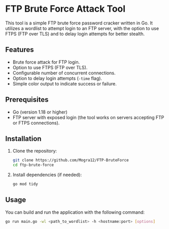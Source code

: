 # FTP Brute Force Attack Tool

This tool is a simple FTP brute force password cracker written in Go. It utilizes a wordlist to attempt login to an FTP server, with the option to use FTPS (FTP over TLS) and to delay login attempts for better stealth.

## Features

- Brute force attack for FTP login.
- Option to use FTPS (FTP over TLS).
- Configurable number of concurrent connections.
- Option to delay login attempts (`-time` flag).
- Simple color output to indicate success or failure.

## Prerequisites

- Go (version 1.18 or higher)
- FTP server with exposed login (the tool works on servers accepting FTP or FTPS connections).

## Installation

1. Clone the repository:
    ```bash
    git clone https://github.com/Mogra12/FTP-BruteForce
    cd ftp-brute-force
    ```

2. Install dependencies (if needed):
    ```bash
    go mod tidy
    ```

## Usage

You can build and run the application with the following command:

```bash
go run main.go -wl <path_to_wordlist> -h <hostname:port> [options]
